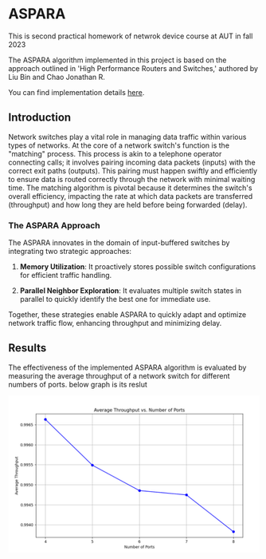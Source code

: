 # ASPARA 
This is second practical homework of netwrok device course at AUT in fall 2023

The ASPARA algorithm implemented in this project is based on the approach outlined in 'High Performance Routers and Switches,' authored by Liu Bin and Chao Jonathan R.

You can find implementation details [here](https://github.com/mahlashrifi/APSARA/blob/master/refrence.jpeg).

## Introduction
Network switches play a vital role in managing data traffic within various types of networks. At the core of a network switch's function is the "matching" process. This process is akin to a telephone operator connecting calls; it involves pairing incoming data packets (inputs) with the correct exit paths (outputs). This pairing must happen swiftly and efficiently to ensure data is routed correctly through the network with minimal waiting time. The matching algorithm is pivotal because it determines the switch's overall efficiency, impacting the rate at which data packets are transferred (throughput) and how long they are held before being forwarded (delay).

### The ASPARA Approach
The ASPARA  innovates in the domain of input-buffered switches by integrating two strategic approaches:
1. **Memory Utilization**:
   It proactively stores possible switch configurations for efficient traffic handling.

2. **Parallel Neighbor Exploration**:
   It evaluates multiple switch states in parallel to quickly identify the best one for immediate use.

Together, these strategies enable ASPARA to quickly adapt and optimize network traffic flow, enhancing throughput and minimizing delay.

## Results
The effectiveness of the implemented ASPARA algorithm is evaluated by measuring the average throughput of a network switch for different numbers of ports. below graph is its reslut

![Average Throughput vs. Number of Ports](https://github.com/mahlashrifi/APSARA/blob/master/throughput.png)

